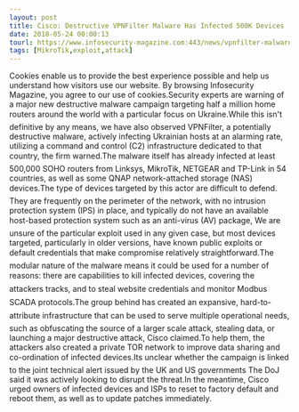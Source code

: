 ```yaml
---
layout: post
title: Cisco: Destructive VPNFilter Malware Has Infected 500K Devices
date: 2018-05-24 00:00:13
tourl: https://www.infosecurity-magazine.com:443/news/vpnfilter-malware-infected-500k/
tags: [MikroTik,exploit,attack]
---
```

Cookies enable us to provide the best experience possible and help us understand how visitors use our website. By browsing Infosecurity Magazine, you agree to our use of cookies.Security experts are warning of a major new destructive malware campaign targeting half a million home routers around the world with a particular focus on Ukraine.While this isn't definitive by any means, we have also observed VPNFilter, a potentially destructive malware, actively infecting Ukrainian hosts at an alarming rate, utilizing a command and control (C2) infrastructure dedicated to that country, the firm warned.The malware itself has already infected at least 500,000 SOHO routers from Linksys, MikroTik, NETGEAR and TP-Link in 54 countries, as well as some QNAP network-attached storage (NAS) devices.The type of devices targeted by this actor are difficult to defend. They are frequently on the perimeter of the network, with no intrusion protection system (IPS) in place, and typically do not have an available host-based protection system such as an anti-virus (AV) package, We are unsure of the particular exploit used in any given case, but most devices targeted, particularly in older versions, have known public exploits or default credentials that make compromise relatively straightforward.The modular nature of the malware means it could be used for a number of reasons: there are capabilities to kill infected devices, covering the attackers tracks, and to steal website credentials and monitor Modbus SCADA protocols.The group behind has created an expansive, hard-to-attribute infrastructure that can be used to serve multiple operational needs, such as obfuscating the source of a larger scale attack, stealing data, or launching a major destructive attack, Cisco claimed.To help them, the attackers also created a private TOR network to improve data sharing and co-ordination of infected devices.Its unclear whether the campaign is linked to the joint technical alert issued by the UK and US governments The DoJ said it was actively looking to disrupt the threat.In the meantime, Cisco urged owners of infected devices and ISPs to reset to factory default and reboot them, as well as to update patches immediately.
